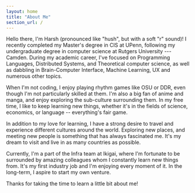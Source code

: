 ```yaml
---
layout: home
title: "About Me"
section_url: /
---
```


Hello there, I'm Harsh (pronounced like "hush", but with a soft "r" sound)!
I recently completed my Master's degree in CIS at UPenn,
following my undergraduate degree in computer science at Rutgers University --- Camden.
During my academic career, I've focused on Programming Languages, Distributed Systems,
and Theoretical computer science, as well as dabbling in
Brain-Computer Interface, Machine Learning, UX and numerous other topics.

When I'm not coding, I enjoy playing rhythm games like OSU or DDR, even though I'm not particularly skilled at them.
I'm also a big fan of anime and manga, and enjoy exploring the sub-culture surrounding them.
In my free time, I like to keep learning new things, whether it's in the fields of science, economics, or language -- everything's fair game.

In addition to my love for learning, I have a strong desire to travel and experience different cultures around the world.
Exploring new places, and meeting new people is something that has always fascinated me.
It's my dream to visit and live in as many countries as possible.

Currently, I'm a part of the Infra team at Ikigai, where I'm fortunate to be surrounded by amazing colleagues whom I constantly learn new things from.
It's my first industry job and I'm enjoying every moment of it.
In the long-term, I aspire to start my own venture.

Thanks for taking the time to learn a little bit about me!
